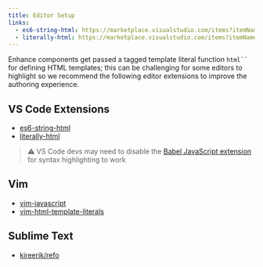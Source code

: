 ```yaml
---
title: Editor Setup
links:
  - es6-string-html: https://marketplace.visualstudio.com/items?itemName=Tobermory.es6-string-html
  - literally-html: https://marketplace.visualstudio.com/items?itemName=webreflection.literally-html
---
```


Enhance components get passed a tagged template literal function <code>html``</code> for defining HTML templates; this can be challenging for some editors to highlight so we recommend the following editor extensions to improve the authoring experience.

## VS Code Extensions

- [es6-string-html](https://marketplace.visualstudio.com/items?itemName=Tobermory.es6-string-html)
- [literally-html](https://marketplace.visualstudio.com/items?itemName=webreflection.literally-html)

> ⚠️ VS Code devs may need to disable the [Babel JavaScript extension](https://marketplace.visualstudio.com/items?itemName=mgmcdermott.vscode-language-babel) for syntax highlighting to work

## Vim

- [vim-javascript](https://github.com/pangloss/vim-javascript.git)
- [vim-html-template-literals](https://github.com/jonsmithers/vim-html-template-literals.git)

## Sublime Text

- [kireerik/refo](https://github.com/kireerik/refo/tree/master/example#sublime-text )
